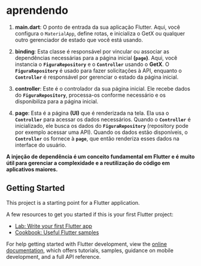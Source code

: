 # aprendendo

1. **main.dart**: O ponto de entrada da sua aplicação Flutter. Aqui, você configura o `MaterialApp`, define rotas, e inicializa o GetX ou qualquer outro gerenciador de estado que você está usando.

2. **binding**: Esta classe é responsável por vincular ou associar as dependências necessárias para a página inicial **(`page`)**. Aqui, você instancia o **`FiguraRepository`** e o **`Controller`** usando o **GetX**. O **`FiguraRepository`** é usado para fazer solicitações à API, enquanto o **`Controller`** é responsável por gerenciar o estado da página inicial.

3. **controller**: Este é o controlador da sua página inicial. Ele recebe dados do **`FiguraRepository`**, processa-os conforme necessário e os disponibiliza para a página inicial.

4. **page**: Esta é a página **(UI)** que é renderizada na tela. Ela usa o **`Controller`** para acessar os dados necessários. Quando o **`Controller`** é inicializado, ele busca os dados do **`FiguraRepository`** (repository pode por exemplo acessar uma API). Quando os dados estão disponíveis, o **`Controller`** os fornece à **`page`**, que então renderiza esses dados na interface do usuário.

**A injeção de dependência é um conceito fundamental em Flutter e é muito útil para gerenciar a complexidade e a reutilização do código em aplicativos maiores.**


## Getting Started

This project is a starting point for a Flutter application.

A few resources to get you started if this is your first Flutter project:

- [Lab: Write your first Flutter app](https://docs.flutter.dev/get-started/codelab)
- [Cookbook: Useful Flutter samples](https://docs.flutter.dev/cookbook)

For help getting started with Flutter development, view the
[online documentation](https://docs.flutter.dev/), which offers tutorials,
samples, guidance on mobile development, and a full API reference.
